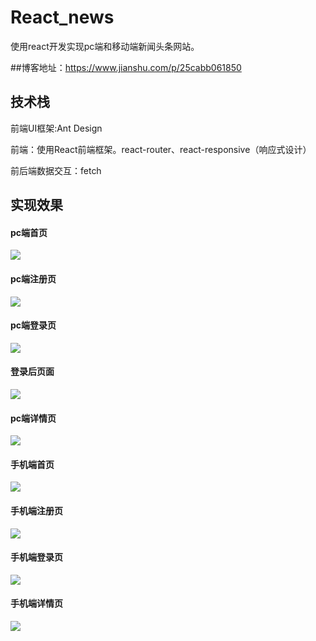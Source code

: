 # React_news
使用react开发实现pc端和移动端新闻头条网站。

##博客地址：https://www.jianshu.com/p/25cabb061850

## 技术栈

前端UI框架:Ant Design

前端：使用React前端框架。react-router、react-responsive（响应式设计）

前后端数据交互：fetch

## 实现效果

#### pc端首页
![](https://github.com/Ching-Lee/react_news/blob/master/%E5%AE%9E%E7%8E%B0%E6%95%88%E6%9E%9C%E5%9B%BE/pc%E7%AB%AF%E9%A6%96%E9%A1%B5.png)

#### pc端注册页
![](https://github.com/Ching-Lee/react_news/blob/master/%E5%AE%9E%E7%8E%B0%E6%95%88%E6%9E%9C%E5%9B%BE/pc%E7%AB%AF%E6%B3%A8%E5%86%8C%E9%A1%B5.png)

#### pc端登录页
![](https://github.com/Ching-Lee/react_news/blob/master/%E5%AE%9E%E7%8E%B0%E6%95%88%E6%9E%9C%E5%9B%BE/pc%E7%AB%AF%E7%99%BB%E5%BD%95%E9%A1%B5.png)

#### 登录后页面
![](https://github.com/Ching-Lee/react_news/blob/master/%E5%AE%9E%E7%8E%B0%E6%95%88%E6%9E%9C%E5%9B%BE/pc%E7%AB%AF%E7%99%BB%E5%BD%95%E5%90%8E%E9%A1%B5%E9%9D%A2.png)

#### pc端详情页
![](https://github.com/Ching-Lee/react_news/blob/master/%E5%AE%9E%E7%8E%B0%E6%95%88%E6%9E%9C%E5%9B%BE/pc%E7%AB%AF%E8%AF%A6%E6%83%85%E9%A1%B5.png)

#### 手机端首页
![](https://github.com/Ching-Lee/react_news/blob/master/%E5%AE%9E%E7%8E%B0%E6%95%88%E6%9E%9C%E5%9B%BE/%E6%89%8B%E6%9C%BA%E7%AB%AF%E9%A6%96%E9%A1%B5.png)

#### 手机端注册页
![](https://github.com/Ching-Lee/react_news/blob/master/%E5%AE%9E%E7%8E%B0%E6%95%88%E6%9E%9C%E5%9B%BE/%E6%89%8B%E6%9C%BA%E7%AB%AF%E6%B3%A8%E5%86%8C%E9%A1%B5.PNG)

#### 手机端登录页
![](https://github.com/Ching-Lee/react_news/blob/master/%E5%AE%9E%E7%8E%B0%E6%95%88%E6%9E%9C%E5%9B%BE/%E6%89%8B%E6%9C%BA%E7%AB%AF%E7%99%BB%E5%BD%95%E9%A1%B5.PNG)

#### 手机端详情页
![](https://github.com/Ching-Lee/react_news/blob/master/%E5%AE%9E%E7%8E%B0%E6%95%88%E6%9E%9C%E5%9B%BE/%E6%89%8B%E6%9C%BA%E7%AB%AF%E8%AF%A6%E6%83%85%E9%A1%B5.png)
